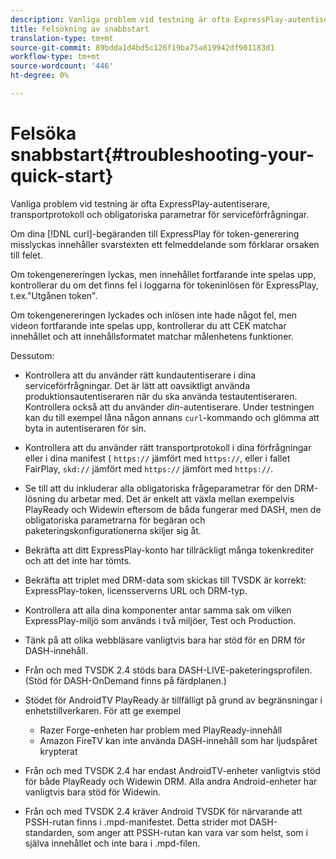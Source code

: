 ```yaml
---
description: Vanliga problem vid testning är ofta ExpressPlay-autentiserare, transportprotokoll och obligatoriska parametrar för serviceförfrågningar.
title: Felsökning av snabbstart
translation-type: tm+mt
source-git-commit: 89bdda1d4bd5c126f19ba75a819942df901183d1
workflow-type: tm+mt
source-wordcount: '446'
ht-degree: 0%

---
```



# Felsöka snabbstart{#troubleshooting-your-quick-start}

Vanliga problem vid testning är ofta ExpressPlay-autentiserare, transportprotokoll och obligatoriska parametrar för serviceförfrågningar.

Om dina [!DNL curl]-begäranden till ExpressPlay för token-generering misslyckas innehåller svarstexten ett felmeddelande som förklarar orsaken till felet.

Om tokengenereringen lyckas, men innehållet fortfarande inte spelas upp, kontrollerar du om det finns fel i loggarna för tokeninlösen för ExpressPlay, t.ex.&quot;Utgånen token&quot;.

Om tokengenereringen lyckades och inlösen inte hade något fel, men videon fortfarande inte spelas upp, kontrollerar du att CEK matchar innehållet och att innehållsformatet matchar målenhetens funktioner.

Dessutom:

* Kontrollera att du använder rätt kundautentiserare i dina serviceförfrågningar. Det är lätt att oavsiktligt använda produktionsautentiseraren när du ska använda testautentiseraren. Kontrollera också att du använder *din*-autentiserare. Under testningen kan du till exempel låna någon annans `curl`-kommando och glömma att byta in autentiseraren för sin.

* Kontrollera att du använder rätt transportprotokoll i dina förfrågningar eller i dina manifest ( `https://` jämfört med `https://`, eller i fallet FairPlay, `skd://` jämfört med `https://` jämfört med `https://`.

* Se till att du inkluderar alla obligatoriska frågeparametrar för den DRM-lösning du arbetar med. Det är enkelt att växla mellan exempelvis PlayReady och Widewin eftersom de båda fungerar med DASH, men de obligatoriska parametrarna för begäran och paketeringskonfigurationerna skiljer sig åt.
* Bekräfta att ditt ExpressPlay-konto har tillräckligt många tokenkrediter och att det inte har tömts.
* Bekräfta att triplet med DRM-data som skickas till TVSDK är korrekt: ExpressPlay-token, licensserverns URL och DRM-typ.
* Kontrollera att alla dina komponenter antar samma sak om vilken ExpressPlay-miljö som används i två miljöer, Test och Production.
* Tänk på att olika webbläsare vanligtvis bara har stöd för en DRM för DASH-innehåll.
* Från och med TVSDK 2.4 stöds bara DASH-LIVE-paketeringsprofilen. (Stöd för DASH-OnDemand finns på färdplanen.)
* Stödet för AndroidTV PlayReady är tillfälligt på grund av begränsningar i enhetstillverkaren. För att ge exempel

   * Razer Forge-enheten har problem med PlayReady-innehåll
   * Amazon FireTV kan inte använda DASH-innehåll som har ljudspåret krypterat

* Från och med TVSDK 2.4 har endast AndroidTV-enheter vanligtvis stöd för både PlayReady och Widewin DRM. Alla andra Android-enheter har vanligtvis bara stöd för Widewin.
* Från och med TVSDK 2.4 kräver Android TVSDK för närvarande att PSSH-rutan finns i .mpd-manifestet. Detta strider mot DASH-standarden, som anger att PSSH-rutan kan vara var som helst, som i själva innehållet och inte bara i .mpd-filen.

